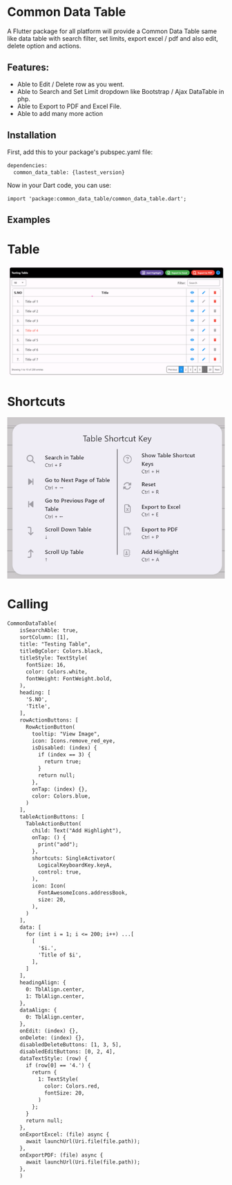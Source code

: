 # Common Data Table

A Flutter package for all platform will provide a Common Data Table same like data table with search filter, set limits, export excel / pdf and also edit, delete option and  actions.

## Features:

* Able to Edit / Delete row as you went.
* Able to Search and Set Limit dropdown like Bootstrap / Ajax DataTable in php.
* Able to Export to PDF and Excel File.
* Able to add many more action


## Installation

First, add this to your package's pubspec.yaml file:
```
dependencies:
  common_data_table: {lastest_version}
```

Now in your Dart code, you can use:
```
import 'package:common_data_table/common_data_table.dart';
```
 
## Examples
# Table
![img.png](img.png)

# Shortcuts
![img_1.png](img_1.png)

# Calling
```
CommonDataTable(
    isSearchAble: true,
    sortColumn: [1],
    title: "Testing Table",
    titleBgColor: Colors.black,
    titleStyle: TextStyle(
      fontSize: 16,
      color: Colors.white,
      fontWeight: FontWeight.bold,
    ),
    heading: [
      'S.NO',
      'Title',
    ],
    rowActionButtons: [
      RowActionButton(
        tooltip: "View Image",
        icon: Icons.remove_red_eye,
        isDisabled: (index) {
          if (index == 3) {
            return true;
          }
          return null;
        },
        onTap: (index) {},
        color: Colors.blue,
      )
    ],
    tableActionButtons: [
      TableActionButton(
        child: Text("Add Highlight"),
        onTap: () {
          print("add");
        },
        shortcuts: SingleActivator(
          LogicalKeyboardKey.keyA,
          control: true,
        ),
        icon: Icon(
          FontAwesomeIcons.addressBook,
          size: 20,
        ),
      )
    ],
    data: [
      for (int i = 1; i <= 200; i++) ...[
        [
          '$i.',
          'Title of $i',
        ],
      ]
    ],
    headingAlign: {
      0: TblAlign.center,
      1: TblAlign.center,
    },
    dataAlign: {
      0: TblAlign.center,
    },
    onEdit: (index) {},
    onDelete: (index) {},
    disabledDeleteButtons: [1, 3, 5],
    disabledEditButtons: [0, 2, 4],
    dataTextStyle: (row) {
      if (row[0] == '4.') {
        return {
          1: TextStyle(
            color: Colors.red,
            fontSize: 20,
          )
        };
      }
      return null;
    },
    onExportExcel: (file) async {
      await launchUrl(Uri.file(file.path));
    },
    onExportPDF: (file) async {
      await launchUrl(Uri.file(file.path));
    },
    )
```